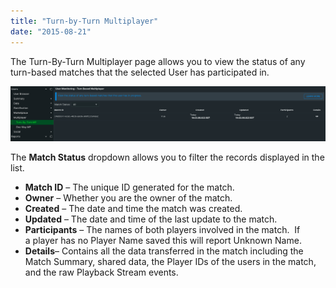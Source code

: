 ```yaml
---
title: "Turn-by-Turn Multiplayer"
date: "2015-08-21"
---
```


The Turn-By-Turn Multiplayer page allows you to view the status of any turn-based matches that the selected User has participated in.

[![turnByTurnMP](images/turnByTurnMP.png)](images/turnByTurnMP.png)

The **Match Status** dropdown allows you to filter the records displayed in the list.

- **Match ID** – The unique ID generated for the match.
- **Owner** – Whether you are the owner of the match.
- **Created** – The date and time the match was created.
- **Updated** – The date and time of the last update to the match.
- **Participants** – The names of both players involved in the match.  If a player has no Player Name saved this will report Unknown Name.
- **Details**– Contains all the data transferred in the match including the Match Summary, shared data, the Player IDs of the users in the match, and the raw Playback Stream events.
